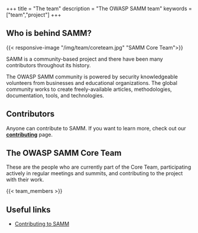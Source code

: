 +++
title = "The team"
description = "The OWASP SAMM team"
keywords = ["team","project"]
+++

## Who is behind SAMM?

{{< responsive-image  "/img/team/coreteam.jpg" "SAMM Core Team">}}

SAMM is a community-based project and there have been many contributors throughout its history.

The OWASP SAMM community is powered by security knowledgeable volunteers from businesses and educational organizations. The global community works to create freely-available articles, methodologies, documentation, tools, and technologies. 

## Contributors

Anyone can contribute to SAMM. If you want to learn more, check out our **[contributing]("/contributing")** page.

## The OWASP SAMM Core Team

These are the people who are currently part of the Core Team, participating actively in regular meetings and summits, and contributing to the project with their work.

{{< team_members >}}

## Useful links

* [Contributing to SAMM](/contributing)

